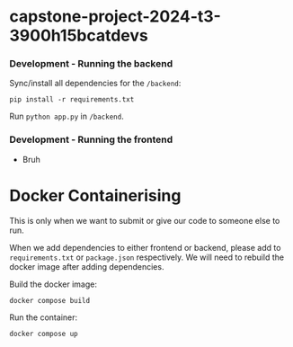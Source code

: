 # capstone-project-2024-t3-3900h15bcatdevs

### Development - Running the backend
Sync/install all dependencies for the ```/backend```:
```
pip install -r requirements.txt
```

Run ```python app.py``` in ```/backend```.

### Development - Running the frontend

- Bruh


# Docker Containerising
This is only when we want to submit or give our code to someone else to run. 

When we add dependencies to either frontend or backend, please add to ```requirements.txt``` or ```package.json``` respectively. We will need to rebuild the docker image after adding dependencies.

Build the docker image:
```
docker compose build
```

Run the container:
```
docker compose up
```